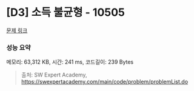 # [D3] 소득 불균형 - 10505 

[문제 링크](https://swexpertacademy.com/main/code/problem/problemDetail.do?contestProbId=AXNP4CvauaMDFAXS) 

### 성능 요약

메모리: 63,312 KB, 시간: 241 ms, 코드길이: 239 Bytes



> 출처: SW Expert Academy, https://swexpertacademy.com/main/code/problem/problemList.do